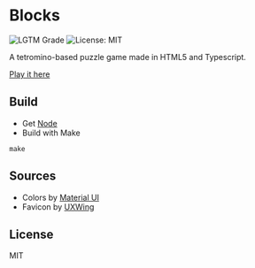 # Blocks

![LGTM Grade](https://img.shields.io/lgtm/grade/javascript/github/VeryBadFrags/blocks)
![License: MIT](https://img.shields.io/badge/license-MIT-green)

A tetromino-based puzzle game made in HTML5 and Typescript.

[Play it here](https://blocks.verybadfrags.com/)

## Build

* Get [Node](https://nodejs.org/)
* Build with Make
```shell
make
```

## Sources

* Colors by [Material UI](https://www.materialui.co/colors)
* Favicon by [UXWing](https://uxwing.com/)

## License

MIT
